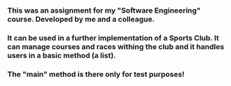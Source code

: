 ### This was an assignment for my "Software Engineering" course. Developed by me and a colleague.
### It can be used in a further implementation of a Sports Club. It can manage courses and races withing the club and it handles users in a basic method (a list).
### The "main" method is there only for test purposes!